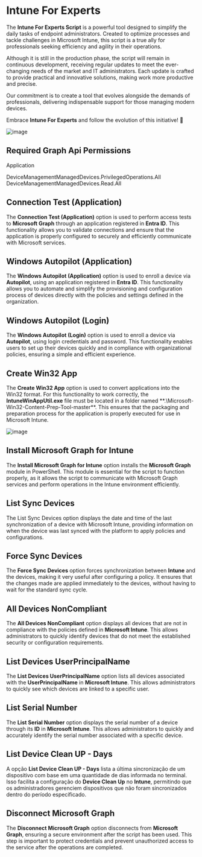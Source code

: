 # Intune For Experts

The **Intune For Experts Script** is a powerful tool designed to simplify the daily tasks of endpoint administrators. Created to optimize processes and tackle challenges in Microsoft Intune, this script is a true ally for professionals seeking efficiency and agility in their operations.  

Although it is still in the production phase, the script will remain in continuous development, receiving regular updates to meet the ever-changing needs of the market and IT administrators. Each update is crafted to provide practical and innovative solutions, making work more productive and precise.  

Our commitment is to create a tool that evolves alongside the demands of professionals, delivering indispensable support for those managing modern devices.  

Embrace **Intune For Experts** and follow the evolution of this initiative! 🚀


![image](https://github.com/user-attachments/assets/5ffc12da-5322-4ceb-b96e-fc2e6c144335)


 ## Required Graph Api Permissions

Application

DeviceManagementManagedDevices.PrivilegedOperations.All <br>
DeviceManagementManagedDevices.Read.All

## Connection Test (Application)

The **Connection Test (Application)** option is used to perform access tests to **Microsoft Graph** through an application registered in **Entra ID**. This functionality allows you to validate connections and ensure that the application is properly configured to securely and efficiently communicate with Microsoft services.

## Windows Autopilot (Application)

The **Windows Autopilot (Application)** option is used to enroll a device via **Autopilot**, using an application registered in **Entra ID**. This functionality allows you to automate and simplify the provisioning and configuration process of devices directly with the policies and settings defined in the organization.

## Windows Autopilot (Login)

The **Windows Autopilot (Login)** option is used to enroll a device via **Autopilot**, using login credentials and password. This functionality enables users to set up their devices quickly and in compliance with organizational policies, ensuring a simple and efficient experience.

## Create Win32 App

The **Create Win32 App** option is used to convert applications into the Win32 format. For this functionality to work correctly, the **IntuneWinAppUtil.exe** file must be located in a folder named **.\Microsoft-Win32-Content-Prep-Tool-master\**. This ensures that the packaging and preparation process for the application is properly executed for use in Microsoft Intune.

![image](https://github.com/user-attachments/assets/5ebde806-d203-4b0e-9d77-da4287ae8c19)


## Install Microsoft Graph for Intune

The **Install Microsoft Graph for Intune** option installs the **Microsoft Graph** module in PowerShell. This module is essential for the script to function properly, as it allows the script to communicate with Microsoft Graph services and perform operations in the Intune environment efficiently.

## List Sync Devices

The List Sync Devices option displays the date and time of the last synchronization of a device with Microsoft Intune, providing information on when the device was last synced with the platform to apply policies and configurations.

## Force Sync Devices

The **Force Sync Devices** option forces synchronization between **Intune** and the devices, making it very useful after configuring a policy. It ensures that the changes made are applied immediately to the devices, without having to wait for the standard sync cycle.

## All Devices NonCompliant

The **All Devices NonCompliant** option displays all devices that are not in compliance with the policies defined in **Microsoft Intune**. This allows administrators to quickly identify devices that do not meet the established security or configuration requirements.

## List Devices UserPrincipalName

The **List Devices UserPrincipalName** option lists all devices associated with the **UserPrincipalName** in **Microsoft Intune**. This allows administrators to quickly see which devices are linked to a specific user.

## List Serial Number

The **List Serial Number** option displays the serial number of a device through its **ID** in **Microsoft Intune**. This allows administrators to quickly and accurately identify the serial number associated with a specific device.

## List Device Clean UP - Days

A opção **List Device Clean UP - Days** lista a última sincronização de um dispositivo com base em uma quantidade de dias informada no terminal. Isso facilita a configuração do **Device Clean Up** no **Intune**, permitindo que os administradores gerenciem dispositivos que não foram sincronizados dentro do período especificado.

##  Disconnect Microsoft Graph

The **Disconnect Microsoft Graph** option disconnects from **Microsoft Graph**, ensuring a secure environment after the script has been used. This step is important to protect credentials and prevent unauthorized access to the service after the operations are completed.


